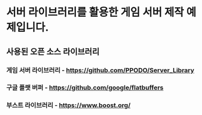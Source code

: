 # 서버 라이브러리를 활용한 게임 서버 제작 예제입니다.
## 사용된 오픈 소스 라이브러리
### 게임 서버 라이브러리 - https://github.com/PPODO/Server_Library
### 구글 플랫 버퍼 - https://github.com/google/flatbuffers
### 부스트 라이브러리 - https://www.boost.org/
